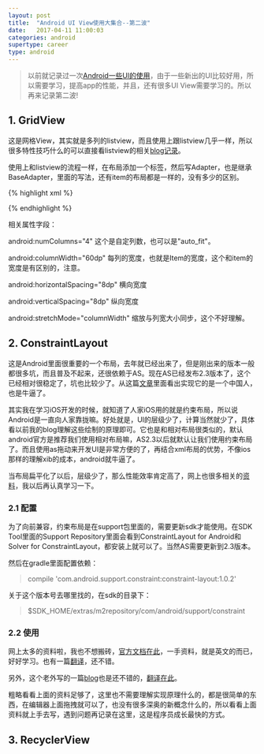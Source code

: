 ```yaml
---
layout: post
title:  "Android UI View使用大集合--第二波"
date:   2017-04-11 11:00:03
categories: android
supertype: career
type: android
---
```


>以前就记录过一次[Android一些UI的使用](http://zhgeaits.me/android/2014/04/05/android-common-widgetUI-study-notes.html)，由于一些新出的UI比较好用，所以需要学习，提高app的性能，并且，还有很多UI View需要学习的。所以再来记录第二波!

## 1. GridView

这是网格View，其实就是多列的listview，而且使用上跟listview几乎一样，所以很多特性技巧什么的可以直接看listview的相关[blog记录](http://zhgeaits.me/android/2014/04/05/android-common-widgetUI-study-notes.html)。

使用上和listview的流程一样，在布局添加一个标签，然后写Adapter，也是继承BaseAdapter，里面的写法，还有item的布局都是一样的，没有多少的区别。

{% highlight xml %}

<GridView
    android:id="@+id/bill_upload_traces_grid"
    android:layout_width="match_parent"
    android:layout_height="wrap_content"
    android:overScrollMode="never"
    android:listSelector="@android:color/transparent"
    android:columnWidth="60dp"
    android:gravity="center"
    android:horizontalSpacing="8dp"
    android:verticalSpacing="8dp"
    android:numColumns="4"
    android:stretchMode="columnWidth"/>

{% endhighlight %}

相关属性字段：

android:numColumns="4"   这个是自定列数，也可以是"auto_fit"。

android:columnWidth="60dp"  每列的宽度，也就是Item的宽度，这个和item的宽度是有区别的，注意。

android:horizontalSpacing="8dp"  横向宽度

android:verticalSpacing="8dp"  纵向宽度

android:stretchMode="columnWidth"   缩放与列宽大小同步，这个不好理解。

## 2. ConstraintLayout

这是Android里面很重要的一个布局，去年就已经出来了，但是刚出来的版本一般都很多坑，而且普及不起来，还很依赖于AS。现在AS已经发布2.3版本了，这个已经相对很稳定了，坑也比较少了。从这篇[文章](https://mp.weixin.qq.com/s?__biz=MzI1NTU4MjU3OA==&mid=2247483892&idx=1&sn=158b44ebe7ce42741227cf613750268f&chksm=ea3289e9dd4500ff384443b57973f65c1de6cdb9465f88a883efac29cd930ea5e44fbe72fe91&mpshare=1&scene=1&srcid=04123IVPi1nblZy3vp6O8eN3&key=84515918b5a0dcb41b7d259ced6e1a24a33c41f09901f8c37b3b994e37f686edb1c2e95d86c9db2b82db19b52903bfd622b12c7bd03ddafb97005146c2ced2af730062fcb90244f27aa21b63719e87a1&ascene=0&uin=MTMxNTU3NzYyMA%3D%3D&devicetype=iMac+MacBookPro12%2C1+OSX+OSX+10.12.3+build(16D32)&version=12020010&nettype=WIFI&fontScale=100&pass_ticket=e%2FhOb%2BpI5NCO678PpRSFDDqdqcC%2Ba745Sdiwt8MM%2BgaqBZoREoBd2lGTsW3Jt5yi)里面看出实现它的是一个中国人，也是牛逼了。

其实我在学习iOS开发的时候，就知道了人家iOS用的就是约束布局，所以说Android是一直向人家靠拢嘛。好处就是，UI的层级少了，计算当然就少了，具体看以前我的blog理解这些绘制的原理即可。它也是和相对布局很类似的，默认android官方是推荐我们使用相对布局嘛，AS2.3以后就默认让我们使用约束布局了。而且使用as拖动来开发UI是非常方便的了，再结合xml布局的优势，不像ios那样的理解xib的成本，android就牛逼了。

当布局扁平化了以后，层级少了，那么性能效率肯定高了，网上也很多相关的[资料](https://mp.weixin.qq.com/s?__biz=MzIyMjQ0MTU0NA==&mid=2247483858&idx=1&sn=6d4a2151d556cc0d5587e657d01e9f72&chksm=e82c38f5df5bb1e3763ba90de29e88dba52cf7d1b1cc44745e18368cad10c2104079c6ada31b&mpshare=1&scene=1&srcid=0412mLWoLJMdYXuarTdPdGYc&key=58e96214a248c9b215123634d76bc292fd4bccec99555772d35e603f980aa8cb7be99f26e035a76278d1ec7645b6bca07c98423c8765aca39c1e06c3bf477f8701ef865df7f535fba3311917de7ef7e8&ascene=0&uin=MTMxNTU3NzYyMA%3D%3D&devicetype=iMac+MacBookPro12%2C1+OSX+OSX+10.12.3+build(16D32)&version=12020010&nettype=WIFI&fontScale=100&pass_ticket=e%2FhOb%2BpI5NCO678PpRSFDDqdqcC%2Ba745Sdiwt8MM%2BgaqBZoREoBd2lGTsW3Jt5yi)，我以后再认真学习一下。

### 2.1 配置

为了向前兼容，约束布局是在support包里面的，需要更新sdk才能使用。在SDK Tool里面的Support Repository里面会看到ConstraintLayout for Android和Solver for ConstraintLayout，都安装上就可以了。当然AS需要更新到2.3版本。

然后在gradle里面配置依赖：

>compile 'com.android.support.constraint:constraint-layout:1.0.2'

关于这个版本号去哪里找的，在sdk的目录下：

>$SDK_HOME/extras/m2repository/com/android/support/constraint

### 2.2 使用

网上太多的资料啦，我也不想搬砖，[官方文档在此](https://developer.android.com/reference/android/support/constraint/ConstraintLayout.html)，一手资料，就是英文的而已，好好学习。也有一篇[翻译](http://www.jianshu.com/p/38ee0aa654a8)，还不错。

另外，这个老外写的一篇[blog](https://codelabs.developers.google.com/codelabs/constraint-layout/index.html#0)也是还不错的，[翻译在此](http://quanqi.org/2016/05/20/code-labs-constraint-layout/)。

粗略看看上面的资料足够了，这里也不需要理解实现原理什么的，都是很简单的东西，在编辑器上面拖拽就可以了，也没有很多深奥的新概念什么的，所以看看上面资料就上手去写，遇到问题再记录在这里，这是程序员成长最快的方式。

## 3. RecyclerView
